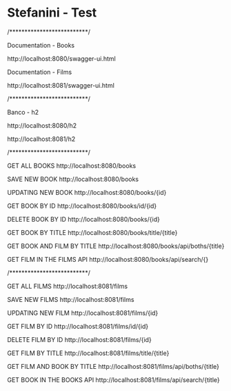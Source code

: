 # Stefanini - Test

/**************************/

Documentation - Books

http://localhost:8080/swagger-ui.html

Documentation - Films

http://localhost:8081/swagger-ui.html

/**************************/

Banco - h2 

http://localhost:8080/h2

http://localhost:8081/h2

/**************************/


GET ALL BOOKS
http://localhost:8080/books

SAVE NEW BOOK
http://localhost:8080/books

UPDATING NEW BOOK
http://localhost:8080/books/{id}

GET BOOK BY ID
http://localhost:8080/books/id/{id}

DELETE BOOK BY ID
http://localhost:8080/books/{id}

GET BOOK BY TITLE
http://localhost:8080/books/title/{title}

GET BOOK AND FILM BY TITLE
http://localhost:8080/books/api/boths/{title}

GET FILM IN THE FILMS API
http://localhost:8080/books/api/search/{}

/**************************/

GET ALL FILMS
http://localhost:8081/films

SAVE NEW FILMS
http://localhost:8081/films

UPDATING NEW FILM
http://localhost:8081/films/{id}

GET FILM BY ID
http://localhost:8081/films/id/{id}

DELETE FILM BY ID
http://localhost:8081/films/{id}

GET FILM BY TITLE
http://localhost:8081/films/title/{title}

GET FILM AND BOOK BY TITLE
http://localhost:8081/films/api/boths/{title}

GET BOOK IN THE BOOKS API
http://localhost:8081/films/api/search/{title}
